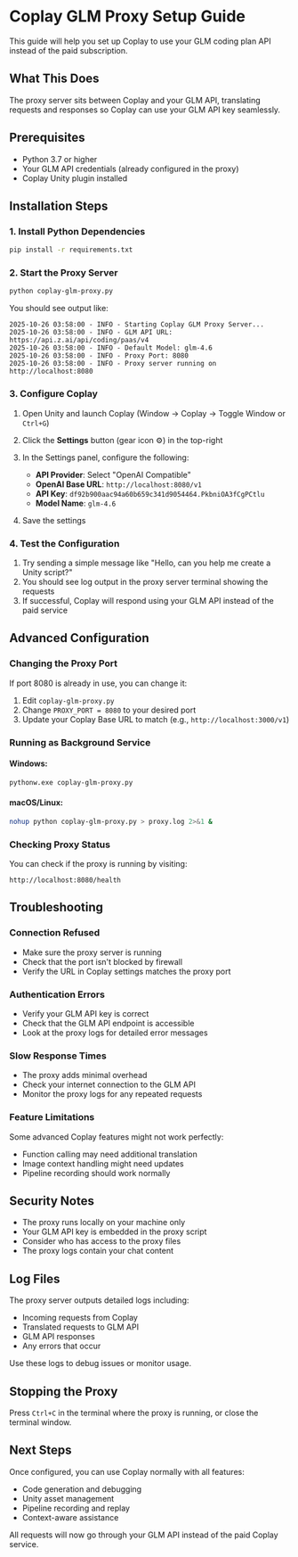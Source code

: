 # Coplay GLM Proxy Setup Guide

This guide will help you set up Coplay to use your GLM coding plan API instead of the paid subscription.

## What This Does

The proxy server sits between Coplay and your GLM API, translating requests and responses so Coplay can use your GLM API key seamlessly.

## Prerequisites

- Python 3.7 or higher
- Your GLM API credentials (already configured in the proxy)
- Coplay Unity plugin installed

## Installation Steps

### 1. Install Python Dependencies

```bash
pip install -r requirements.txt
```

### 2. Start the Proxy Server

```bash
python coplay-glm-proxy.py
```

You should see output like:
```
2025-10-26 03:58:00 - INFO - Starting Coplay GLM Proxy Server...
2025-10-26 03:58:00 - INFO - GLM API URL: https://api.z.ai/api/coding/paas/v4
2025-10-26 03:58:00 - INFO - Default Model: glm-4.6
2025-10-26 03:58:00 - INFO - Proxy Port: 8080
2025-10-26 03:58:00 - INFO - Proxy server running on http://localhost:8080
```

### 3. Configure Coplay

1. Open Unity and launch Coplay (Window → Coplay → Toggle Window or `Ctrl+G`)

2. Click the **Settings** button (gear icon ⚙️) in the top-right

3. In the Settings panel, configure the following:
   - **API Provider**: Select "OpenAI Compatible"
   - **OpenAI Base URL**: `http://localhost:8080/v1`
   - **API Key**: `df92b900aac94a60b659c341d9054464.PkbniOA3fCgPCtlu`
   - **Model Name**: `glm-4.6`

4. Save the settings

### 4. Test the Configuration

1. Try sending a simple message like "Hello, can you help me create a Unity script?"
2. You should see log output in the proxy server terminal showing the requests
3. If successful, Coplay will respond using your GLM API instead of the paid service

## Advanced Configuration

### Changing the Proxy Port

If port 8080 is already in use, you can change it:

1. Edit `coplay-glm-proxy.py`
2. Change `PROXY_PORT = 8080` to your desired port
3. Update your Coplay Base URL to match (e.g., `http://localhost:3000/v1`)

### Running as Background Service

#### Windows:
```bash
pythonw.exe coplay-glm-proxy.py
```

#### macOS/Linux:
```bash
nohup python coplay-glm-proxy.py > proxy.log 2>&1 &
```

### Checking Proxy Status

You can check if the proxy is running by visiting:
```
http://localhost:8080/health
```

## Troubleshooting

### Connection Refused
- Make sure the proxy server is running
- Check that the port isn't blocked by firewall
- Verify the URL in Coplay settings matches the proxy port

### Authentication Errors
- Verify your GLM API key is correct
- Check that the GLM API endpoint is accessible
- Look at the proxy logs for detailed error messages

### Slow Response Times
- The proxy adds minimal overhead
- Check your internet connection to the GLM API
- Monitor the proxy logs for any repeated requests

### Feature Limitations

Some advanced Coplay features might not work perfectly:
- Function calling may need additional translation
- Image context handling might need updates
- Pipeline recording should work normally

## Security Notes

- The proxy runs locally on your machine only
- Your GLM API key is embedded in the proxy script
- Consider who has access to the proxy files
- The proxy logs contain your chat content

## Log Files

The proxy server outputs detailed logs including:
- Incoming requests from Coplay
- Translated requests to GLM API
- GLM API responses
- Any errors that occur

Use these logs to debug issues or monitor usage.

## Stopping the Proxy

Press `Ctrl+C` in the terminal where the proxy is running, or close the terminal window.

## Next Steps

Once configured, you can use Coplay normally with all features:
- Code generation and debugging
- Unity asset management
- Pipeline recording and replay
- Context-aware assistance

All requests will now go through your GLM API instead of the paid Coplay service.
